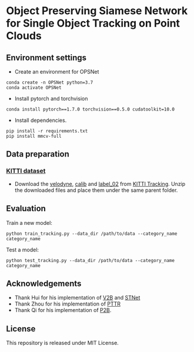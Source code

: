 # Object Preserving Siamese Network for Single Object Tracking on Point Clouds

## Environment settings
* Create an environment for OPSNet
```
conda create -n OPSNet python=3.7
conda activate OPSNet
```

* Install pytorch and torchvision
```
conda install pytorch==1.7.0 torchvision==0.5.0 cudatoolkit=10.0
```

* Install dependencies.
```
pip install -r requirements.txt
pip install mmcv-full
```

## Data preparation
### [KITTI dataset](https://projet.liris.cnrs.fr/imagine/pub/proceedings/CVPR2012/data/papers/424_O3C-04.pdf)
* Download the [velodyne](http://www.cvlibs.net/download.php?file=data_tracking_velodyne.zip), [calib](http://www.cvlibs.net/download.php?file=data_tracking_calib.zip) and [label_02](http://www.cvlibs.net/download.php?file=data_tracking_label_2.zip) from [KITTI Tracking](http://www.cvlibs.net/datasets/kitti/eval_tracking.php). Unzip the downloaded files and place them under the same parent folder.

## Evaluation

Train a new model:
```
python train_tracking.py --data_dir /path/to/data --category_name category_name
```

Test a model:
```
python test_tracking.py --data_dir /path/to/data --category_name category_name
```

## Acknowledgements

- Thank Hui for his implementation of [V2B](https://github.com/fpthink/V2B) and [STNet](https://github.com/fpthink/STNet)
- Thank Zhou for his implementation of [PTTR](https://github.com/Jasonkks/PTTR)
- Thank Qi for his implementation of [P2B](https://github.com/HaozheQi/P2B).

## License
This repository is released under MIT License.

